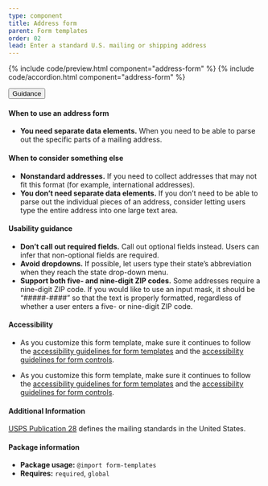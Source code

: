 ```yaml
---
type: component
title: Address form
parent: Form templates
order: 02
lead: Enter a standard U.S. mailing or shipping address
---
```


{% include code/preview.html component="address-form" %}
{% include code/accordion.html component="address-form" %}
<div class="usa-accordion usa-accordion--bordered site-accordion-docs">
  <button class="usa-button-unstyled usa-accordion__button"
      aria-expanded="true" aria-controls="address-form-docs">
    Guidance
  </button>
  <div id="address-form-docs" aria-hidden="false" class="usa-accordion__content site-component-usage">
    <h4>When to use an address form</h4>
    <ul class="usa-content-list">
      <li><strong>You need separate data elements.</strong> When you need to be able to parse out the specific parts of a mailing address.</li>
    </ul>
    <h4>When to consider something else</h4>
    <ul class="usa-content-list">
      <li><strong>Nonstandard addresses.</strong> If you need to collect addresses that may not fit this format (for example, international addresses).</li>
      <li><strong>You don’t need separate data elements.</strong> If you don’t need to be able to parse out the individual pieces of an address, consider letting users type the entire address into one large text area. </li>
    </ul>
    <h4>Usability guidance</h4>
    <ul class="usa-content-list">
      <li><strong>Don’t call out required fields.</strong> Call out optional fields instead. Users can infer that non-optional fields are required.</li>
      <li><strong>Avoid dropdowns.</strong> If possible, let users type their state’s abbreviation when they reach the state drop-down menu.</li>
      <li><strong>Support both five- and nine-digit ZIP codes.</strong> Some addresses require a nine-digit ZIP code. If you would like to use an input mask, it should be “#####-####” so that the text is properly formatted, regardless of whether a user enters a five- or nine-digit ZIP code.</li>
    </ul>
    <h4 class="usa-heading">Accessibility</h4>
    <ul class="usa-content-list">
      <li>As you customize this form template, make sure it continues to follow the <a href="{{ site.baseurl }}/form-templates/">accessibility guidelines for form templates</a> and the <a href="{{ site.baseurl }}/form-controls/">accessibility guidelines for form controls</a>.</li>
    </ul>
    <ul class="usa-content-list">
      <li>As you customize this form template, make sure it continues to follow the <a href="{{ site.baseurl }}/form-templates/">accessibility guidelines for form templates</a> and the <a href="{{ site.baseurl }}/form-controls/">accessibility guidelines for form controls</a>.</li>
    </ul>
    <h4>Additional Information</h4>
    <p>
      <a href="https://pe.usps.com/text/pub28/28c1_001.htm">USPS Publication 28</a> defines the mailing standards in the United States.
    </p>
    <h4 class="usa-heading">Package information</h4>
    <ul class="usa-content-list">
      <li>
        <strong>Package usage:</strong> <code>@import form-templates</code>
      </li>
      <li>
        <strong>Requires:</strong> <code>required</code>, <code>global</code>
      </li>
    </ul>  </div>
</div>
